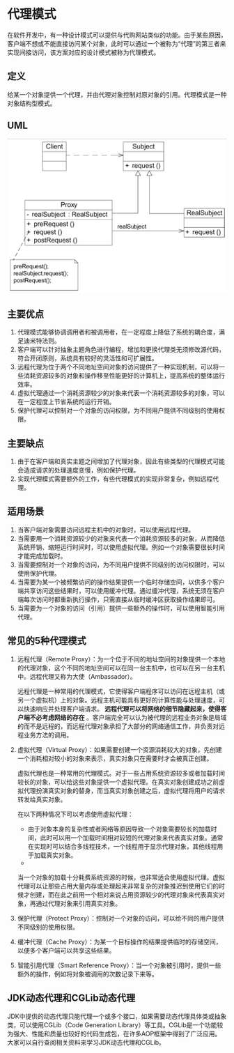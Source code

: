 # 代理模式

在软件开发中，有一种设计模式可以提供与代购网站类似的功能。由于某些原因，客户端不想或不能直接访问某个对象，此时可以通过一个被称为“代理”的第三者来实现间接访问，该方案对应的设计模式被称为代理模式。

## 定义

给某一个对象提供一个代理，并由代理对象控制对原对象的引用。代理模式是一种对象结构型模式。

## UML

![image-20240515184244194](.gitbook/assets/image-20240515184244194.png)

## 主要优点

1. 代理模式能够协调调用者和被调用者，在一定程度上降低了系统的耦合度，满足迪米特法则。
2. 客户端可以针对抽象主题角色进行编程，增加和更换代理类无须修改源代码，符合开闭原则，系统具有较好的灵活性和可扩展性。
3. 远程代理为位于两个不同地址空间对象的访问提供了一种实现机制，可以将一些消耗资源较多的对象和操作移至性能更好的计算机上，提高系统的整体运行效率。
4. 虚拟代理通过一个消耗资源较少的对象来代表一个消耗资源较多的对象，可以在一定程度上节省系统的运行开销。
5. 保护代理可以控制对一个对象的访问权限，为不同用户提供不同级别的使用权限。

## 主要缺点

1. 由于在客户端和真实主题之间增加了代理对象，因此有些类型的代理模式可能会造成请求的处理速度变慢，例如保护代理。
2. 实现代理模式需要额外的工作，有些代理模式的实现非常复杂，例如远程代理。

## 适用场景

1. 当客户端对象需要访问远程主机中的对象时，可以使用远程代理。
2. 当需要用一个消耗资源较少的对象来代表一个消耗资源较多的对象，从而降低系统开销、缩短运行时间时，可以使用虚拟代理。例如一个对象需要很长时间才能完成加载时。
3. 当需要控制对一个对象的访问，为不同用户提供不同级别的访问权限时，可以使用保护代理。
4. 当需要为某一个被频繁访问的操作结果提供一个临时存储空间，以供多个客户端共享访问这些结果时，可以使用缓冲代理。通过缓冲代理，系统无须在客户端每次访问时都重新执行操作，只需直接从临时缓冲区获取操作结果即可。
5. 当需要为一个对象的访问（引用）提供一些额外的操作时，可以使用智能引用代理。

## 常见的5种代理模式

1. 远程代理（Remote Proxy）：为一个位于不同的地址空间的对象提供一个本地的代理对象，这个不同的地址空间可以在同一台主机中，也可以在另一台主机中。远程代理又称为大使（Ambassador）。

   远程代理是一种常用的代理模式，它使得客户端程序可以访问在远程主机（或另一个虚拟机）上的对象。远程主机可能具有更好的计算性能与处理速度，可以快速响应并处理客户端请求。
   **远程代理可以将网络的细节隐藏起来，使得客户端不必考虑网络的存在**
   。客户端完全可以认为被代理的远程业务对象是局域的而不是远程的，而远程代理对象承担了大部分的网络通信工作，并负责对远程业务方法的调用。

2. 虚拟代理（Virtual Proxy）：如果需要创建一个资源消耗较大的对象，先创建一个消耗相对较小的对象来表示，真实对象只在需要时才会被真正创建。

   虚拟代理也是一种常用的代理模式。对于一些占用系统资源较多或者加载时间较长的对象，可以给这些对象提供一个虚拟代理。在真实对象创建成功之前虚拟代理扮演真实对象的替身，而当真实对象创建之后，虚拟代理将用户的请求转发给真实对象。

   在以下两种情况下可以考虑使用虚拟代理：

    - 由于对象本身的复杂性或者网络等原因导致一个对象需要较长的加载时间，此时可以用一个加载时间相对较短的代理对象来代表真实对象。通常在实现时可以结合多线程技术，一个线程用于显示代理对象，其他线程用于加载真实对象。
    -
    当一个对象的加载十分耗费系统资源的时候，也非常适合使用虚拟代理。虚拟代理可以让那些占用大量内存或处理起来非常复杂的对象推迟到使用它们的时候才创建，而在此之前用一个相对来说占用资源较少的代理对象来代表真实对象，再通过代理对象来引用真实对象。

3. 保护代理（Protect Proxy）：控制对一个对象的访问，可以给不同的用户提供不同级别的使用权限。

4. 缓冲代理（Cache Proxy）：为某一个目标操作的结果提供临时的存储空间，以便多个客户端可以共享这些结果。

5. 智能引用代理（Smart Reference Proxy）：当一个对象被引用时，提供一些额外的操作，例如将对象被调用的次数记录下来等。

## JDK动态代理和CGLib动态代理

JDK中提供的动态代理只能代理一个或多个接口，如果需要动态代理具体类或抽象类，可以使用CGLib（Code Generation
Library）等工具。CGLib是一个功能较为强大、性能和质量也较好的代码生成包，在许多AOP框架中得到了广泛应用。大家可以自行查阅相关资料来学习JDK动态代理和CGLib。